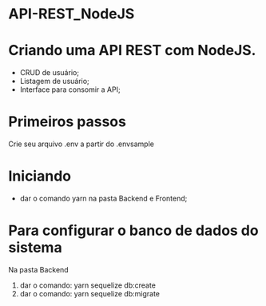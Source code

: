 # API-REST_NodeJS

# Criando uma API REST com NodeJS. 
- CRUD de usuário; 
- Listagem de usuário; 
- Interface para consomir a API;

# Primeiros passos 
Crie seu arquivo .env a partir do .envsample

# Iniciando
- dar o comando yarn na pasta Backend e Frontend;

# Para configurar o banco de dados do sistema
Na pasta Backend
1) dar o comando: yarn sequelize db:create
2) dar o comando: yarn sequelize db:migrate
